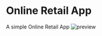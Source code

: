# Online Retail App
A simple Online Retail App
![preview](https://github.com/projectfinalaudio/retailapp/blob/master/welcome%20screen.png?raw=true)

